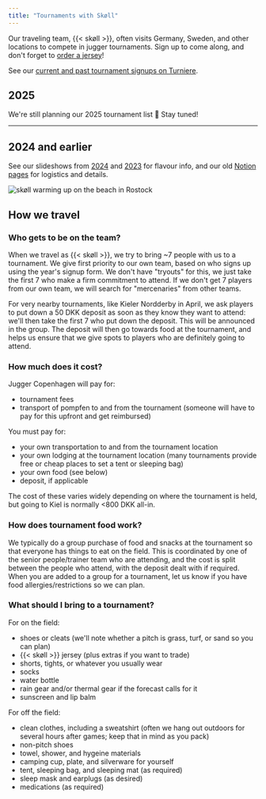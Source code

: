 ```yaml
---
title: "Tournaments with Skøll"
---
```

Our traveling team, {{< skøll >}}, often visits Germany, Sweden, and other locations to compete in jugger tournaments. Sign up to come along, and don't forget to [order a jersey](https://tinyurl.com/skolljersey)!

See our [current and past tournament signups on Turniere](https://turniere.jugger.org/list.team.info.php?lang=en&id=1387).

## 2025
We're still planning our 2025 tournament list 📆 Stay tuned!

---
## 2024 and earlier
See our slideshows from [2024](https://docs.google.com/presentation/d/1g816zuHbUddpkBhVUjT8g6rc5lEQ-qgtcQndeMBZ97E/edit?usp=sharing) and [2023](https://docs.google.com/presentation/d/1VBA__c0dFqcb1uy2uRCcCFGVKEw3fcjWJItP1iG1KZE/edit#slide=id.p) for flavour info, and our old [Notion pages](https://juggercph.notion.site/Tournament-Plans-b9adb6d7f64d43b1ad6695d043619718) for logistics and details.

![skøll warming up on the beach in Rostock](/images/beach.webp)
## How we travel

### Who gets to be on the team?
When we travel as {{< skøll >}}, we try to bring ~7 people with us to a tournament. We give first priority to our own team, based on who signs up using the year's signup form. We don't have "tryouts" for this, we just take the first 7 who make a firm commitment to attend. If we don't get 7 players from our own team, we will search for "mercenaries" from other teams.

For very nearby tournaments, like Kieler Nordderby in April, we ask players to put down a 50 DKK deposit as soon as they know they want to attend: we'll then take the first 7 who put down the deposit. This will be announced in the group. The deposit will then go towards food at the tournament, and helps us ensure that we give spots to players who are definitely going to attend.

### How much does it cost?
Jugger Copenhagen will pay for:
* tournament fees
* transport of pompfen to and from the tournament (someone will have to pay for this upfront and get reimbursed)

You must pay for:
* your own transportation to and from the tournament location
* your own lodging at the tournament location (many tournaments provide free or cheap places to set a tent or sleeping bag)
* your own food (see below)
* deposit, if applicable

The cost of these varies widely depending on where the tournament is held, but going to Kiel is normally <800 DKK all-in.

### How does tournament food work?
We typically do a group purchase of food and snacks at the tournament so that everyone has things to eat on the field. This is coordinated by one of the senior people/trainer team who are attending, and the cost is split between the people who attend, with the deposit dealt with if required. When you are added to a group for a tournament, let us know if you have food allergies/restrictions so we can plan.

### What should I bring to a tournament?
For on the field:
* shoes or cleats (we'll note whether a pitch is grass, turf, or sand so you can plan)
* {{< skøll >}} jersey (plus extras if you want to trade)
* shorts, tights, or whatever you usually wear
* socks
* water bottle
* rain gear and/or thermal gear if the forecast calls for it
* sunscreen and lip balm

For off the field:
* clean clothes, including a sweatshirt (often we hang out outdoors for several hours after games; keep that in mind as you pack)
* non-pitch shoes
* towel, shower, and hygeine materials
* camping cup, plate, and silverware for yourself
* tent, sleeping bag, and sleeping mat (as required)
* sleep mask and earplugs (as desired)
* medications (as required)